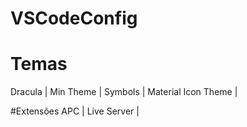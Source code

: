 # VSCodeConfig

# Temas
Dracula | 
Min Theme | 
Symbols | 
Material Icon Theme | 

#Extensões
APC | 
Live Server | 
